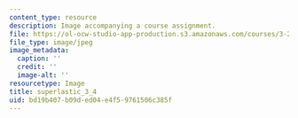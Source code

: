 ```yaml
---
content_type: resource
description: Image accompanying a course assignment.
file: https://ol-ocw-studio-app-production.s3.amazonaws.com/courses/3-22-mechanical-behavior-of-materials-spring-2008/bd19b407b09ded04e4f59761506c385f_superlastic_3_4.jpg
file_type: image/jpeg
image_metadata:
  caption: ''
  credit: ''
  image-alt: ''
resourcetype: Image
title: superlastic_3_4
uid: bd19b407-b09d-ed04-e4f5-9761506c385f
---
```

